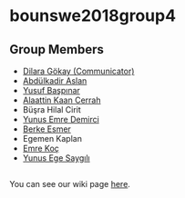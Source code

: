 # bounswe2018group4


## Group Members

* [Dilara Gökay (Communicator)](https://github.com/bounswe/bounswe2018group4/wiki/Dilara-G%C3%B6kay)
* [Abdülkadir Aslan](https://github.com/bounswe/bounswe2018group4/wiki/Kadir-Aslan)
* [Yusuf Başpınar](https://github.com/bounswe/bounswe2018group4/wiki/Yusuf-Başpınar)
* [Alaattin Kaan Cerrah](https://github.com/bounswe/bounswe2018group4/wiki/Alaattin-Kaan-Cerrah)
* Büşra Hilal Cirit
* [Yunus Emre Demirci](https://github.com/bounswe/bounswe2018group4/wiki/Yunus-Emre-Demirci)
* [Berke Esmer](https://github.com/bounswe/bounswe2018group4/wiki/Berke-Esmer)
* Egemen Kaplan
* [Emre Koç](https://github.com/bounswe/bounswe2018group4/wiki/Emre-KO%C3%87)
* [Yunus Ege Saygılı](https://github.com/bounswe/bounswe2018group4/wiki/Yunus-Ege-Sayg%C4%B1l%C4%B1)

##

You can see our wiki page [here](https://github.com/bounswe/bounswe2018group4/wiki).

